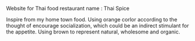 Website for Thai food restaurant name : Thai Spice

  Inspire from my home town food. Using orange corlor according to the thought of encourage socialization, which could be an indirect stimulant for the appetite.
Using brown to represent natural, wholesome and organic.
